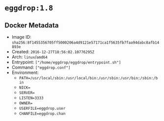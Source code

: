 # `eggdrop:1.8`

## Docker Metadata

- Image ID: `sha256:8f1455356705ff5000206a4d9121e57171ca1f5635fb7faa94dabc8afb14893e`
- Created: `2016-12-27T18:56:02.10776295Z`
- Arch: `linux`/`amd64`
- Entrypoint: `["/home/eggdrop/eggdrop/entrypoint.sh"]`
- Command: `["eggdrop.conf"]`
- Environment:
  - `PATH=/usr/local/sbin:/usr/local/bin:/usr/sbin:/usr/bin:/sbin:/bin`
  - `NICK=`
  - `SERVER=`
  - `LISTEN=3333`
  - `OWNER=`
  - `USERFILE=eggdrop.user`
  - `CHANFILE=eggdrop.chan`

